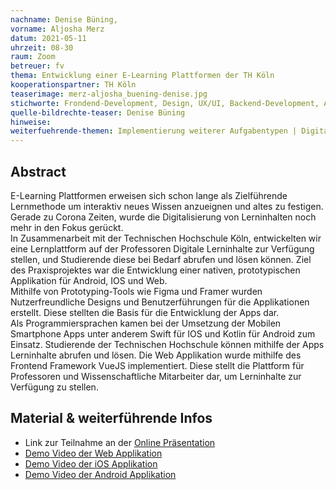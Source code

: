```yaml
---
nachname: Denise Büning,
vorname: Aljosha Merz
datum: 2021-05-11
uhrzeit: 08-30
raum: Zoom
betreuer: fv
thema: Entwicklung einer E-Learning Plattformen der TH Köln
kooperationspartner: TH Köln
teaserimage: merz-aljosha_buening-denise.jpg
stichworte: Frondend-Development, Design, UX/UI, Backend-Development, Android, iOS, Kotlin, Swift, REST, SWIFTUI, SWIFTYJSON, XCode, Android Studio, npm, nodejs, NO_SQL, ArangoDB, Framer, Figma
quelle-bildrechte-teaser: Denise Büning
hinweise:
weiterfuehrende-themen: Implementierung weiterer Aufgabentypen | Digitale Karteikarten speichern und offline abrufen | Regelmäßigge Abfrage der Module in der HOPS API
---
```


## Abstract

E-Learning Plattformen erweisen sich schon lange als Zielführende Lernmethode um interaktiv neues Wissen anzueignen und altes zu festigen. Gerade zu Corona Zeiten, wurde die Digitalisierung von Lerninhalten noch mehr in den Fokus gerückt.<br>
In Zusammenarbeit mit der Technischen Hochschule Köln, entwickelten wir eine Lernplattform auf der Professoren Digitale Lerninhalte zur Verfügung stellen, und Studierende diese bei Bedarf abrufen und lösen können.
Ziel des Praxisprojektes war die Entwicklung einer nativen, prototypischen Applikation für Android, IOS und Web.<br>
Mithilfe von Prototyping-Tools wie Figma und Framer wurden Nutzerfreundliche Designs und Benutzerführungen für die Applikationen erstellt. Diese stellten die Basis für die Entwicklung der Apps dar.<br>
Als Programmiersprachen kamen bei der Umsetzung der Mobilen Smartphone Apps unter anderem Swift für IOS und Kotlin für Android zum Einsatz. Studierende der Technischen Hochschule können mithilfe der Apps Lerninhalte abrufen und lösen.
Die Web Applikation wurde mithilfe des Frontend Framework VueJS implementiert. Diese stellt die Plattform für Professoren und Wissenschaftliche Mitarbeiter dar, um Lerninhalte zur Verfügung zu stellen.

## Material & weiterführende Infos
- Link zur Teilnahme an der [Online Präsentation](https://th-koeln.github.io/mi-bachelor-praxisprojektseminar/lehrveranstaltungen/mediengestuetzte-prasentation-input/)
- [Demo Video der Web Applikation](https://th-koeln.sciebo.de/s/RE4fr6Oi6hm8dBF)
- [Demo Video der iOS Applikation](https://th-koeln.sciebo.de/s/DbCgIJVKUFp9Du2)
- [Demo Video der Android Applikation](https://th-koeln.sciebo.de/s/VPcoxOsO1xx2JJa)
